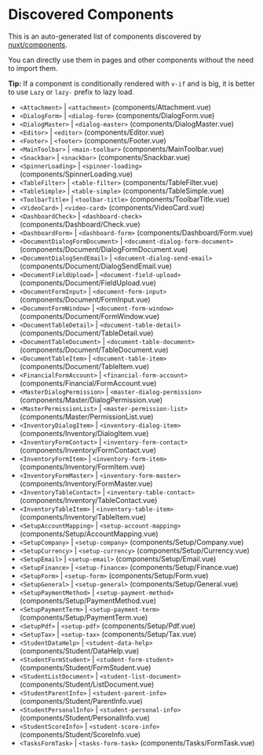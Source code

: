 # Discovered Components

This is an auto-generated list of components discovered by [nuxt/components](https://github.com/nuxt/components).

You can directly use them in pages and other components without the need to import them.

**Tip:** If a component is conditionally rendered with `v-if` and is big, it is better to use `Lazy` or `lazy-` prefix to lazy load.

- `<Attachment>` | `<attachment>` (components/Attachment.vue)
- `<DialogForm>` | `<dialog-form>` (components/DialogForm.vue)
- `<DialogMaster>` | `<dialog-master>` (components/DialogMaster.vue)
- `<Editor>` | `<editor>` (components/Editor.vue)
- `<Footer>` | `<footer>` (components/Footer.vue)
- `<MainToolbar>` | `<main-toolbar>` (components/MainToolbar.vue)
- `<Snackbar>` | `<snackbar>` (components/Snackbar.vue)
- `<SpinnerLoading>` | `<spinner-loading>` (components/SpinnerLoading.vue)
- `<TableFilter>` | `<table-filter>` (components/TableFilter.vue)
- `<TableSimple>` | `<table-simple>` (components/TableSimple.vue)
- `<ToolbarTitle>` | `<toolbar-title>` (components/ToolbarTitle.vue)
- `<VideoCard>` | `<video-card>` (components/VideoCard.vue)
- `<DashboardCheck>` | `<dashboard-check>` (components/Dashboard/Check.vue)
- `<DashboardForm>` | `<dashboard-form>` (components/Dashboard/Form.vue)
- `<DocumentDialogFormDocument>` | `<document-dialog-form-document>` (components/Document/DialogFormDocument.vue)
- `<DocumentDialogSendEmail>` | `<document-dialog-send-email>` (components/Document/DialogSendEmail.vue)
- `<DocumentFieldUpload>` | `<document-field-upload>` (components/Document/FieldUpload.vue)
- `<DocumentFormInput>` | `<document-form-input>` (components/Document/FormInput.vue)
- `<DocumentFormWindow>` | `<document-form-window>` (components/Document/FormWindow.vue)
- `<DocumentTableDetail>` | `<document-table-detail>` (components/Document/TableDetail.vue)
- `<DocumentTableDocument>` | `<document-table-document>` (components/Document/TableDocument.vue)
- `<DocumentTableItem>` | `<document-table-item>` (components/Document/TableItem.vue)
- `<FinancialFormAccount>` | `<financial-form-account>` (components/Financial/FormAccount.vue)
- `<MasterDialogPermission>` | `<master-dialog-permission>` (components/Master/DialogPermission.vue)
- `<MasterPermissionList>` | `<master-permission-list>` (components/Master/PermissionList.vue)
- `<InventoryDialogItem>` | `<inventory-dialog-item>` (components/Inventory/DialogItem.vue)
- `<InventoryFormContact>` | `<inventory-form-contact>` (components/Inventory/FormContact.vue)
- `<InventoryFormItem>` | `<inventory-form-item>` (components/Inventory/FormItem.vue)
- `<InventoryFormMaster>` | `<inventory-form-master>` (components/Inventory/FormMaster.vue)
- `<InventoryTableContact>` | `<inventory-table-contact>` (components/Inventory/TableContact.vue)
- `<InventoryTableItem>` | `<inventory-table-item>` (components/Inventory/TableItem.vue)
- `<SetupAccountMapping>` | `<setup-account-mapping>` (components/Setup/AccountMapping.vue)
- `<SetupCompany>` | `<setup-company>` (components/Setup/Company.vue)
- `<SetupCurrency>` | `<setup-currency>` (components/Setup/Currency.vue)
- `<SetupEmail>` | `<setup-email>` (components/Setup/Email.vue)
- `<SetupFinance>` | `<setup-finance>` (components/Setup/Finance.vue)
- `<SetupForm>` | `<setup-form>` (components/Setup/Form.vue)
- `<SetupGeneral>` | `<setup-general>` (components/Setup/General.vue)
- `<SetupPaymentMethod>` | `<setup-payment-method>` (components/Setup/PaymentMethod.vue)
- `<SetupPaymentTerm>` | `<setup-payment-term>` (components/Setup/PaymentTerm.vue)
- `<SetupPdf>` | `<setup-pdf>` (components/Setup/Pdf.vue)
- `<SetupTax>` | `<setup-tax>` (components/Setup/Tax.vue)
- `<StudentDataHelp>` | `<student-data-help>` (components/Student/DataHelp.vue)
- `<StudentFormStudent>` | `<student-form-student>` (components/Student/FormStudent.vue)
- `<StudentListDocument>` | `<student-list-document>` (components/Student/ListDocument.vue)
- `<StudentParentInfo>` | `<student-parent-info>` (components/Student/ParentInfo.vue)
- `<StudentPersonalInfo>` | `<student-personal-info>` (components/Student/PersonalInfo.vue)
- `<StudentScoreInfo>` | `<student-score-info>` (components/Student/ScoreInfo.vue)
- `<TasksFormTask>` | `<tasks-form-task>` (components/Tasks/FormTask.vue)
